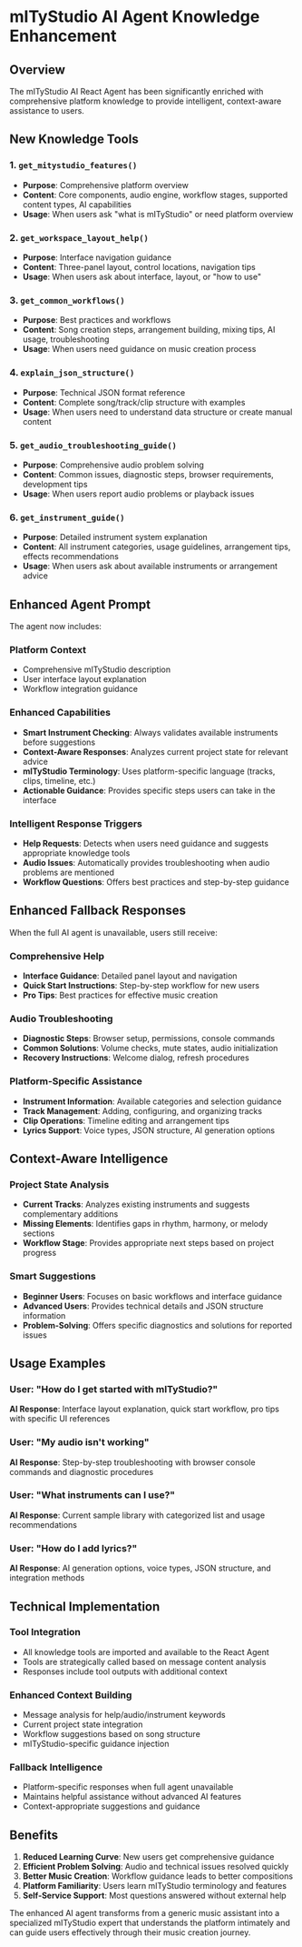 # mITyStudio AI Agent Knowledge Enhancement

## Overview

The mITyStudio AI React Agent has been significantly enriched with comprehensive platform knowledge to provide intelligent, context-aware assistance to users.

## New Knowledge Tools

### 1. `get_mitystudio_features()`
- **Purpose**: Comprehensive platform overview
- **Content**: Core components, audio engine, workflow stages, supported content types, AI capabilities
- **Usage**: When users ask "what is mITyStudio" or need platform overview

### 2. `get_workspace_layout_help()`
- **Purpose**: Interface navigation guidance  
- **Content**: Three-panel layout, control locations, navigation tips
- **Usage**: When users ask about interface, layout, or "how to use"

### 3. `get_common_workflows()`
- **Purpose**: Best practices and workflows
- **Content**: Song creation steps, arrangement building, mixing tips, AI usage, troubleshooting
- **Usage**: When users need guidance on music creation process

### 4. `explain_json_structure()`
- **Purpose**: Technical JSON format reference
- **Content**: Complete song/track/clip structure with examples
- **Usage**: When users need to understand data structure or create manual content

### 5. `get_audio_troubleshooting_guide()`
- **Purpose**: Comprehensive audio problem solving
- **Content**: Common issues, diagnostic steps, browser requirements, development tips
- **Usage**: When users report audio problems or playback issues

### 6. `get_instrument_guide()`
- **Purpose**: Detailed instrument system explanation
- **Content**: All instrument categories, usage guidelines, arrangement tips, effects recommendations
- **Usage**: When users ask about available instruments or arrangement advice

## Enhanced Agent Prompt

The agent now includes:

### Platform Context
- Comprehensive mITyStudio description
- User interface layout explanation
- Workflow integration guidance

### Enhanced Capabilities
- **Smart Instrument Checking**: Always validates available instruments before suggestions
- **Context-Aware Responses**: Analyzes current project state for relevant advice
- **mITyStudio Terminology**: Uses platform-specific language (tracks, clips, timeline, etc.)
- **Actionable Guidance**: Provides specific steps users can take in the interface

### Intelligent Response Triggers
- **Help Requests**: Detects when users need guidance and suggests appropriate knowledge tools
- **Audio Issues**: Automatically provides troubleshooting when audio problems are mentioned
- **Workflow Questions**: Offers best practices and step-by-step guidance

## Enhanced Fallback Responses

When the full AI agent is unavailable, users still receive:

### Comprehensive Help
- **Interface Guidance**: Detailed panel layout and navigation
- **Quick Start Instructions**: Step-by-step workflow for new users
- **Pro Tips**: Best practices for effective music creation

### Audio Troubleshooting
- **Diagnostic Steps**: Browser setup, permissions, console commands
- **Common Solutions**: Volume checks, mute states, audio initialization
- **Recovery Instructions**: Welcome dialog, refresh procedures

### Platform-Specific Assistance
- **Instrument Information**: Available categories and selection guidance
- **Track Management**: Adding, configuring, and organizing tracks
- **Clip Operations**: Timeline editing and arrangement tips
- **Lyrics Support**: Voice types, JSON structure, AI generation options

## Context-Aware Intelligence

### Project State Analysis
- **Current Tracks**: Analyzes existing instruments and suggests complementary additions
- **Missing Elements**: Identifies gaps in rhythm, harmony, or melody sections
- **Workflow Stage**: Provides appropriate next steps based on project progress

### Smart Suggestions
- **Beginner Users**: Focuses on basic workflows and interface guidance
- **Advanced Users**: Provides technical details and JSON structure information
- **Problem-Solving**: Offers specific diagnostics and solutions for reported issues

## Usage Examples

### User: "How do I get started with mITyStudio?"
**AI Response**: Interface layout explanation, quick start workflow, pro tips with specific UI references

### User: "My audio isn't working"
**AI Response**: Step-by-step troubleshooting with browser console commands and diagnostic procedures

### User: "What instruments can I use?"
**AI Response**: Current sample library with categorized list and usage recommendations

### User: "How do I add lyrics?"
**AI Response**: AI generation options, voice types, JSON structure, and integration methods

## Technical Implementation

### Tool Integration
- All knowledge tools are imported and available to the React Agent
- Tools are strategically called based on message content analysis
- Responses include tool outputs with additional context

### Enhanced Context Building
- Message analysis for help/audio/instrument keywords
- Current project state integration
- Workflow suggestions based on song structure
- mITyStudio-specific guidance injection

### Fallback Intelligence
- Platform-specific responses when full agent unavailable
- Maintains helpful assistance without advanced AI features
- Context-appropriate suggestions and guidance

## Benefits

1. **Reduced Learning Curve**: New users get comprehensive guidance
2. **Efficient Problem Solving**: Audio and technical issues resolved quickly
3. **Better Music Creation**: Workflow guidance leads to better compositions
4. **Platform Familiarity**: Users learn mITyStudio terminology and features
5. **Self-Service Support**: Most questions answered without external help

The enhanced AI agent transforms from a generic music assistant into a specialized mITyStudio expert that understands the platform intimately and can guide users effectively through their music creation journey.
